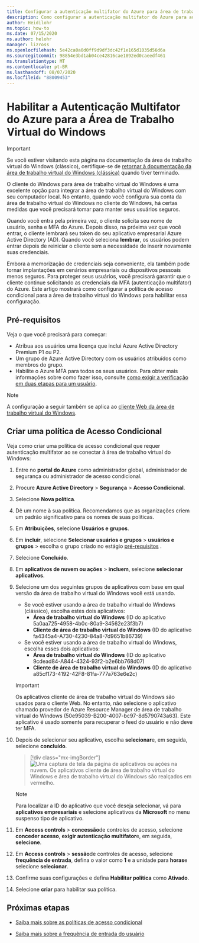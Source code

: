 ```yaml
---
title: Configurar a autenticação multifator do Azure para área de trabalho virtual do Windows-Azure
description: Como configurar a autenticação multifator do Azure para aumentar a segurança na área de trabalho virtual do Windows.
author: Heidilohr
ms.topic: how-to
ms.date: 07/15/2020
ms.author: helohr
manager: lizross
ms.openlocfilehash: 5e42ca0a0d0ff9d9df3dc42f1e165d1035d56d6a
ms.sourcegitcommit: 98854e3bd1ab04ce42816cae1892ed0caeedf461
ms.translationtype: MT
ms.contentlocale: pt-BR
ms.lasthandoff: 08/07/2020
ms.locfileid: "88009453"
---
```

# <a name="enable-azure-multi-factor-authentication-for-windows-virtual-desktop"></a>Habilitar a Autenticação Multifator do Azure para a Área de Trabalho Virtual do Windows

>[!IMPORTANT]
> Se você estiver visitando esta página na documentação da área de trabalho virtual do Windows (clássico), certifique-se de [retornar à documentação da área de trabalho virtual do Windows (clássica)](./virtual-desktop-fall-2019/tenant-setup-azure-active-directory.md) quando tiver terminado.

O cliente do Windows para área de trabalho virtual do Windows é uma excelente opção para integrar a área de trabalho virtual do Windows com seu computador local. No entanto, quando você configura sua conta da área de trabalho virtual do Windows no cliente do Windows, há certas medidas que você precisará tomar para manter seus usuários seguros.

Quando você entra pela primeira vez, o cliente solicita seu nome de usuário, senha e MFA do Azure. Depois disso, na próxima vez que você entrar, o cliente lembrará seu token do seu aplicativo empresarial Azure Active Directory (AD). Quando você seleciona **lembrar**, os usuários podem entrar depois de reiniciar o cliente sem a necessidade de inserir novamente suas credenciais.

Embora a memorização de credenciais seja conveniente, ela também pode tornar implantações em cenários empresariais ou dispositivos pessoais menos seguros. Para proteger seus usuários, você precisará garantir que o cliente continue solicitando as credenciais da MFA (autenticação multifator) do Azure. Este artigo mostrará como configurar a política de acesso condicional para a área de trabalho virtual do Windows para habilitar essa configuração.

## <a name="prerequisites"></a>Pré-requisitos

Veja o que você precisará para começar:

- Atribua aos usuários uma licença que inclui Azure Active Directory Premium P1 ou P2.
- Um grupo de Azure Active Directory com os usuários atribuídos como membros do grupo.
- Habilite o Azure MFA para todos os seus usuários. Para obter mais informações sobre como fazer isso, consulte [como exigir a verificação em duas etapas para um usuário](../active-directory/authentication/howto-mfa-userstates.md#view-the-status-for-a-user).

> [!NOTE]
> A configuração a seguir também se aplica ao [cliente Web da área de trabalho virtual do Windows](https://rdweb.wvd.microsoft.com/webclient/index.html).

## <a name="create-a-conditional-access-policy"></a>Criar uma política de Acesso Condicional

Veja como criar uma política de acesso condicional que requer autenticação multifator ao se conectar à área de trabalho virtual do Windows:

1. Entre no **portal do Azure** como administrador global, administrador de segurança ou administrador de acesso condicional.
2. Procure **Azure Active Directory** > **Segurança** > **Acesso Condicional**.
3. Selecione **Nova política**.
4. Dê um nome à sua política. Recomendamos que as organizações criem um padrão significativo para os nomes de suas políticas.
5. Em **Atribuições**, selecione **Usuários e grupos**.
6. Em **incluir**, selecione **Selecionar usuários e grupos**  >  **usuários e grupos** > escolha o grupo criado no estágio [pré-requisitos](#prerequisites) .
7. Selecione **Concluído**.
8. Em **aplicativos de nuvem ou ações**  >  **incluem**, selecione **selecionar aplicativos**.
9. Selecione um dos seguintes grupos de aplicativos com base em qual versão da área de trabalho virtual do Windows você está usando.
   - Se você estiver usando a área de trabalho virtual do Windows (clássico), escolha estes dois aplicativos:
       - **Área de trabalho virtual do Windows** (ID do aplicativo 5a0aa725-4958-4b0c-80a9-34562e23f3b7)
       - **Cliente de área de trabalho virtual do Windows** (ID do aplicativo fa4345a4-A730-4230-84a8-7d9651b86739)
   - Se você estiver usando a área de trabalho virtual do Windows, escolha esses dois aplicativos:
       -  **Área de trabalho virtual do Windows** (ID do aplicativo 9cdead84-A844-4324-93f2-b2e6bb768d07)
       -  **Cliente de área de trabalho virtual do Windows** (ID do aplicativo a85cf173-4192-42F8-81fa-777a763e6e2c)

   >[!IMPORTANT]
   > Os aplicativos cliente de área de trabalho virtual do Windows são usados para o cliente Web. No entanto, não selecione o aplicativo chamado provedor de Azure Resource Manager de área de trabalho virtual do Windows (50e95039-B200-4007-bc97-8d5790743a63). Este aplicativo é usado somente para recuperar o feed do usuário e não deve ter MFA.

1. Depois de selecionar seu aplicativo, escolha **selecionar**e, em seguida, selecione **concluído**.

   > [!div class="mx-imgBorder"]
   > ![Uma captura de tela da página de aplicativos ou ações na nuvem. Os aplicativos cliente de área de trabalho virtual do Windows e área de trabalho virtual do Windows são realçados em vermelho.](media/cloud-apps-enterprise.png)

   >[!NOTE]
   >Para localizar a ID do aplicativo que você deseja selecionar, vá para **aplicativos empresariais** e selecione aplicativos da **Microsoft** no menu suspenso tipo de aplicativo.

10. Em **Access controls**  >  **concessão**de controles de acesso, selecione **conceder acesso**, **exigir autenticação multifator**e, em seguida, **selecione**.
11. Em **Access controls**  >  **sessão**de controles de acesso, selecione **frequência de entrada**, defina o valor como **1** e a unidade para **horas**e selecione **selecionar**.
12. Confirme suas configurações e defina **Habilitar política** como **Ativado**.
13. Selecione **criar** para habilitar sua política.

## <a name="next-steps"></a>Próximas etapas

- [Saiba mais sobre as políticas de acesso condicional](../active-directory/conditional-access/concept-conditional-access-policies.md)

- [Saiba mais sobre a frequência de entrada do usuário](../active-directory/conditional-access/howto-conditional-access-session-lifetime.md#user-sign-in-frequency)
